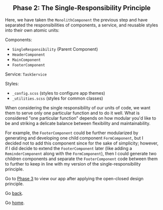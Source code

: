 <h2 align="center">
  Phase 2: The Single-Responsibility Principle
</h2>

Here, we have taken the `MonolithComponent` the previous step and have separated the responsibilities of components, a service, and reusable styles into their own atomic units:

Components:
- `SingleResponsibility` (Parent Component)
- `HeaderComponent`
- `MainComponent`
- `FooterComponent`

Service: `TaskService`

Styles:
- `_config.scss` (styles to configure app themes)
- `_utilities.scss` (styles for common classes)

When considering the single responsibility of our units of code, we want them to serve only one particular function and to do it well.
What is considered "one particular function" depends on how modular you'd like to be and striking a delicate balance between flexibility and maintainability.

For example, the `FooterComponent` could be further modularized by generating and developing one child component `FormComponent`, but I decided not to add this component since for the sake of simplicity; however, if I did decide to extend the `FooterComponent` later (like adding a `ReminderComponent` along with the `FormComponent`), then I could generate two children components and separate the `FooterComponent` code between them to further to keep in line with my version of the single-responsibility principle.

Go to [Phase 3](../03-open-closed) to view our app after applying the open-closed design principle.

Go [back](../01-the-monolith).

Go [home](../../../).
